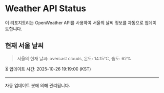 
# Weather API Status

이 리포지토리는 OpenWeather API를 사용하여 서울의 날씨 정보를 자동으로 업데이트합니다.

## 현재 서울 날씨
> 서울의 현재 날씨: overcast clouds, 온도: 14.15°C, 습도: 62%

⏳ 업데이트 시간: 2025-10-26 19:19:00 (KST)

---
자동 업데이트 봇에 의해 관리됩니다.
